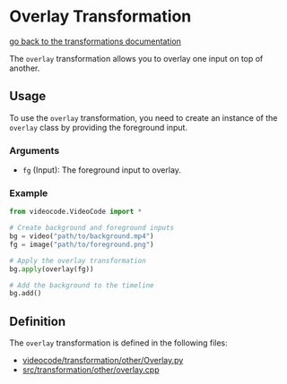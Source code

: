 # Overlay Transformation

[go back to the transformations documentation](transformation.md)

The `overlay` transformation allows you to overlay one input on top of another.

## Usage

To use the `overlay` transformation, you need to create an instance of the `overlay` class by providing the foreground input.

### Arguments

- `fg` (Input): The foreground input to overlay.

### Example

```python
from videocode.VideoCode import *

# Create background and foreground inputs
bg = video("path/to/background.mp4")
fg = image("path/to/foreground.png")

# Apply the overlay transformation
bg.apply(overlay(fg))

# Add the background to the timeline
bg.add()
```

## Definition

The `overlay` transformation is defined in the following files:
- [videocode/transformation/other/Overlay.py](../../../videocode/transformation/other/Overlay.py)
- [src/transformation/other/overlay.cpp](../../../src/transformation/other/overlay.cpp)
